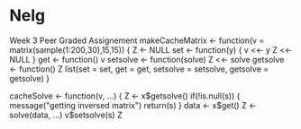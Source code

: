 # Nelg
Week 3 Peer Graded Assignement
makeCacheMatrix <- function(v = matrix(sample(1:200,30),15,15)) {
  Z <- NULL
  set <- function(y) {
    v <<- y
    Z <<- NULL
  }
  get <- function() v
  setsolve <- function(solve) Z <<- solve
  getsolve <- function() Z
  list(set = set, get = get,
       setsolve = setsolve,
       getsolve = getsolve)
}

cacheSolve <- function(v, ...) {
  Z <- x$getsolve()
  if(!is.null(s)) {
    message("getting inversed matrix")
    return(s)
  }
  data <- x$get()
  Z <- solve(data, ...)
  v$setsolve(s)
  Z
